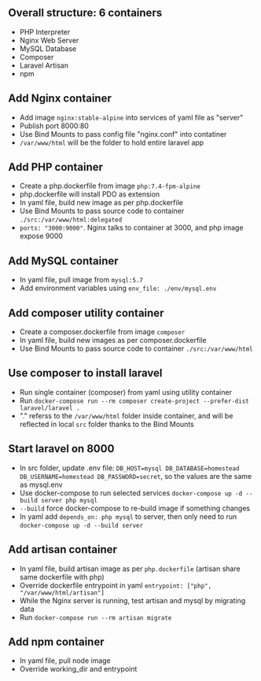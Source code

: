 ## Overall structure: 6 containers

- PHP Interpreter
- Nginx Web Server
- MySQL Database
- Composer
- Laravel Artisan
- npm

## Add Nginx container

- Add image `nginx:stable-alpine` into services of yaml file as "server"
- Publish port 8000:80
- Use Bind Mounts to pass config file "nginx.conf" into contatiner
- `/var/www/html` will be the folder to hold entire laravel app

## Add PHP container

- Create a php.dockerfile from image `php:7.4-fpm-alpine`
- php.dockerfile will install PDO as extension
- In yaml file, build new image as per php.dockerfile
- Use Bind Mounts to pass source code to container `./src:/var/www/html:delegated`
- `ports: "3000:9000"`. Nginx talks to container at 3000, and php image expose 9000

## Add MySQL container
- In yaml file, pull image from `mysql:5.7`
- Add environment variables using `env_file: ./env/mysql.env`

## Add composer utility container
- Create a composer.dockerfile from image `composer`
- In yaml file, build new images as per composer.dockerfile
- Use Bind Mounts to pass source code to container `./src:/var/www/html`

## Use composer to install laravel
- Run single container (composer) from yaml using utility container
- Run `docker-compose run --rm composer create-project --prefer-dist laravel/laravel .`
- "." referss to the `/var/www/html` folder inside container, and will be reflected in local `src` folder thanks to the Bind Mounts

## Start laravel on 8000
- In src folder, update .env file: `DB_HOST=mysql DB_DATABASE=homestead DB_USERNAME=homestead DB_PASSWORD=secret`, so the values are the same as mysql.env
- Use docker-compose to run selected services `docker-compose up -d --build server php mysql`
- `--build` force docker-compose to re-build image if something changes
- In yaml add `depends_on: php mysql` to server, then only need to run `docker-compose up -d --build server`

## Add artisan container
- In yaml file, build artisan image as per `php.dockerfile` (artisan share same dockerfile with php)
- Override dockerfile entrypoint in yaml `entrypoint: ["php", "/var/www/html/artisan"]`
- While the Nginx server is running, test artisan and mysql by migrating data
- Run `docker-compose run --rm artisan migrate`

## Add npm container
- In yaml file, pull node image
- Override working_dir and entrypoint
